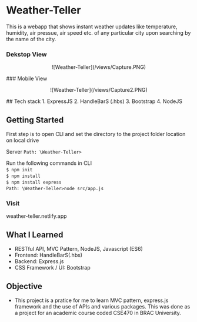 # Weather-Teller

This is a webapp that shows instant weather updates like temperature, humidity, air pressue, air speed etc. of any particular city upon searching by the name of the city.

### Dekstop View
<p align="center">
![Weather-Teller](/views/Capture.PNG)
</p>
### Mobile View
<p align="center">
![Weather-Teller](/views/Capture2.PNG)
</p>
## Tech stack
  1. ExpressJS
  2. HandleBarS (.hbs)
  3. Bootstrap
  4. NodeJS

## Getting Started

First step is to open CLI and set the directory to the project folder location on local drive

Server `Path: \Weather-Teller>`

Run the following commands in CLI <br/>
`$ npm init` <br/>
`$ npm install` <br/>
`$ npm install express` <br/>
`Path: \Weather-Teller>node src/app.js` <br/>

### Visit 
weather-teller.netlify.app

## What I Learned

- RESTful API, MVC Pattern, NodeJS, Javascript (ES6)
- Frontend: HandleBarS(.hbs)
- Backend: Express.js
- CSS Framework / UI: Bootstrap

## Objective

- This project is a pratice for me to learn MVC pattern, express.js framework and the use of APIs and various packages. This was done as a project for an academic course coded CSE470 in BRAC University.
